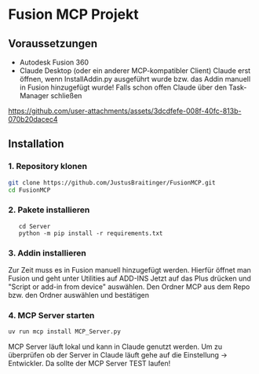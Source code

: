 # Fusion MCP Projekt

## Voraussetzungen

- Autodesk Fusion 360
- Claude Desktop (oder ein anderer MCP-kompatibler Client)
Claude erst öffnen, wenn InstallAddin.py ausgeführt wurde bzw. das Addin manuell in Fusion hinzugefügt wurde!
Falls schon offen Claude über den Task-Manager schließen



https://github.com/user-attachments/assets/3dcdfefe-008f-40fc-813b-070b20dacec4



## Installation

### 1. Repository klonen

```bash
git clone https://github.com/JustusBraitinger/FusionMCP.git
cd FusionMCP
```
### 2. Pakete installieren

   ```pip install uv mcp fastmcp
      cd Server
      python -m pip install -r requirements.txt

```
### 3. Addin installieren
Zur Zeit muss es in Fusion manuell hinzugefügt werden.
Hierfür öffnet man Fusion und geht unter Utilities auf ADD-INS
Jetzt auf das Plus drücken und  "Script or add-in from device" auswählen.
Den Ordner MCP aus dem Repo bzw. den Ordner auswählen und bestätigen



### 4. MCP Server starten
```bash
uv run mcp install MCP_Server.py

```
MCP Server läuft lokal und kann in Claude genutzt werden.
Um zu überprüfen ob der Server in Claude läuft gehe auf die Einstellung -> Entwickler. Da sollte der MCP Server TEST laufen!

